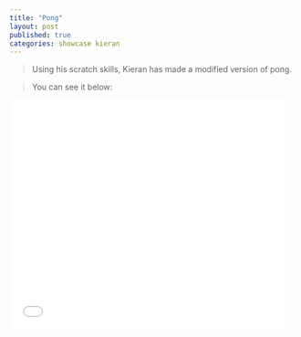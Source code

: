 ```yaml
---
title: "Pong"
layout: post
published: true
categories: showcase kieran
---
```


> Using his scratch skills, Kieran has made a modified version of pong.

> You can see it below:

<iframe allowtransparency="true" width="485" height="402" src="//scratch.mit.edu/projects/embed/29447384/?autostart=false" frameborder="0" allowfullscreen></iframe>